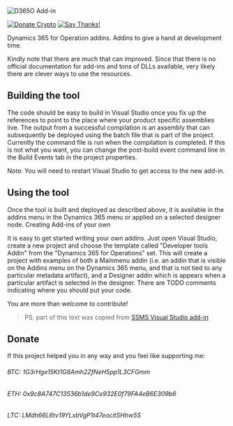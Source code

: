 ![D365O Add-in](https://github.com/anderson-joyle/D365O-Addins/blob/master/D365O_addin_logo.png)

[![Donate Crypto](https://img.shields.io/badge/Donate-Crypto-805AFF.svg)](https://github.com/anderson-joyle/D365O-Addins#donate)
[![Say Thanks!](https://img.shields.io/badge/Say%20Thanks-!-1EAEDB.svg)](https://saythanks.io/to/joyle)

Dynamics 365 for Operation addins. Addins to give a hand at development time. 

Kindly note that there are much that can improved. Since that there is no official documentation for add-ins and tons of DLLs available, very likely there are clever ways to use the resources.

## Building the tool

The code should be easy to build in Visual Studio once you fix up the references to point to the place where your product specific assemblies live. The output from a successful compilation is an assembly that can subsequently be deployed using the batch file that is part of the project. Currently the command file is run when the compilation is completed. If this is not what you want, you can change the post-build event command line in the Build Events tab in the project properties.

Note: You will need to restart Visual Studio to get access to the new add-in.

## Using the tool

Once the tool is built and deployed as described above, it is available in the addins menu in the Dynamics 365 menu or applied on a selected designer node.
Creating Add-ins of your own

It is easy to get started writing your own addins. Just open Visual Studio, create a new project and choose the template called "Developer tools Addin" from the "Dynamics 365 for Operations" set. This will create a project with examples of both a Mainmenu addin (i.e. an addin that is visible on the Addins menu on the Dynamics 365 menu, and that is not tied to any particular metadata artifact), and a Designer addin which is appears when a particular artifact is selected in the designer. There are TODO comments indicating where you should put your code.

You are more than welcome to contribute!

> PS. part of this text was copied from [SSMS Visual Studio add-in](https://github.com/Microsoft/ssms-visualstudio-addin)

## Donate
If this project helped you in any way and you feel like supporting me:

###### BTC: 1G3rHge15Kt1G8Amh2ZfNeH5pp1L3CFGmm
###### ETH: 0x9c8A747C13536b1de9Ce932E0f79FA4eB6E309b6
###### LTC: LMdh66L6tv19YLxbVgP1t47eocitSHhw5S
